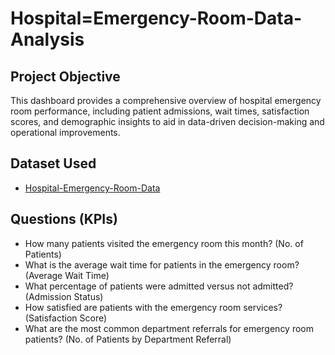 # Hospital=Emergency-Room-Data-Analysis
## Project Objective
This dashboard provides a comprehensive overview of hospital emergency room performance, including patient admissions, wait times, satisfaction scores, and demographic insights to aid in data-driven decision-making and operational improvements.

## Dataset Used
- <a href ="https://github.com/11Sajal/Hospital-Analysis-Dashboard/blob/main/Dashboard%20Hospital.xlsx">Hospital-Emergency-Room-Data</a>

## Questions (KPIs)
- How many patients visited the emergency room this month? (No. of Patients)
- What is the average wait time for patients in the emergency room? (Average Wait Time)
- What percentage of patients were admitted versus not admitted? (Admission Status)
- How satisfied are patients with the emergency room services? (Satisfaction Score)
- What are the most common department referrals for emergency room patients? (No. of Patients by Department Referral)
